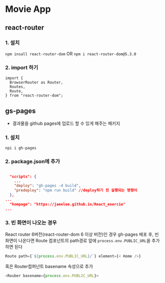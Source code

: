 # Movie App

## react-router
### 1. 설치 
```npm insall react-router-dom``` 
OR 
```npm i react-router-dom@5.3.0```
### 2. import 하기
```
import {
  BrowserRouter as Router,
  Routes,
  Route,
} from "react-router-dom";
```

## gs-pages
- 결과물을 github pages에 업로드 할 수 있게 해주는 패키지
### 1. 설치 
```npi i gh-pages```
### 2. package.json에 추가
```json

  "scripts": {
    ...
    "deploy": "gh-pages -d build",
    "predeploy": "npm run build" //deploy하기 전 실행되는 명령어
  },
...
  "hompage": "https://jaeelee.github.io/React_exercie"
...

```
### 3. 빈 화면이 나오는 경우
 React router 6버전(react-router-dom 6 이상 버전)인 경우 gh-pages 배포 후, 빈화면이 나온다면 Route 컴포넌트의 path경로 앞에 ```process.env.PUBLIC_URL```을 추가하면 된다
```javascript
Route path={`${process.env.PUBLIC_URL}/`} element={< Home />}
```

혹은 Router컴퍼넌트 basename 속성으로 추가
```javascript
<Rouber basename={process.env.PUBLIC_URL}>
```